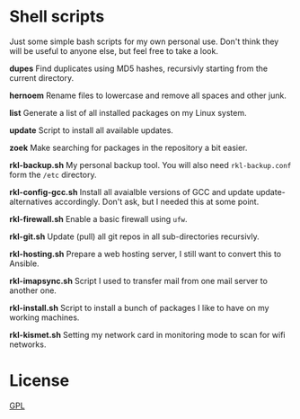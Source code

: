 # Shell scripts
Just some simple bash scripts for my own personal use.
Don't think they will be useful to anyone else, but feel free to take a look.

**dupes**
Find duplicates using MD5 hashes, recursivly starting from the current directory.

**hernoem**
Rename files to lowercase and remove all spaces and other junk.

**list**
Generate a list of all installed packages on my Linux system.

**update**
Script to install all available updates.

**zoek**
Make searching for packages in the repository a bit easier.

**rkl-backup.sh**
My personal backup tool. You will also need `rkl-backup.conf` form the `/etc` directory.

**rkl-config-gcc.sh**
Install all avaialble versions of GCC and update update-alternatives accordingly. Don't ask, but I needed this at some point.

**rkl-firewall.sh**
Enable a basic firewall using `ufw`.

**rkl-git.sh**
Update (pull) all git repos in all sub-directories recursivly.

**rkl-hosting.sh**
Prepare a web hosting server, I still want to convert this to Ansible.

**rkl-imapsync.sh**
Script I used to transfer mail from one mail server to another one.

**rkl-install.sh**
Script to install a bunch of packages I like to have on my working machines.

**rkl-kismet.sh**
Setting my network card in monitoring mode to scan for wifi networks.

# License
[GPL](https://choosealicense.com/licenses/gpl/)